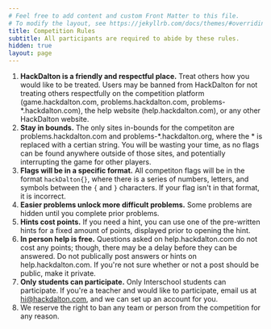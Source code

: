 ```yaml
---
# Feel free to add content and custom Front Matter to this file.
# To modify the layout, see https://jekyllrb.com/docs/themes/#overriding-theme-defaults
title: Competition Rules
subtitle: All participants are required to abide by these rules.
hidden: true
layout: page
---
```


1. **HackDalton is a friendly and respectful place.** Treat others how you would like to be treated. Users may be banned from HackDalton for not treating others respectfully on the competition platform (game.hackdalton.com, problems.hackdalton.com, problems-*.hackdalton.com), the help website (help.hackdalton.com), or any other HackDalton website.
2. **Stay in bounds.** The only sites in-bounds for the competiton are problems.hackdalton.com and problems-*.hackdalton.org, where the * is replaced with a certian string. You will be wasting your time, as no flags can be found anywhere outside of those sites, and potentially interrupting the game for other players.
3. **Flags will be in a specific format.** All competiton flags will be in the format `hackDalton{}`, where there is a series of numbers, letters, and symbols between the `{` and `}` characters. If your flag isn't in that format, it is incorrect.
4. **Easier problems unlock more difficult problems.** Some problems are hidden until you complete prior problems.
5. **Hints cost points.** If you need a hint, you can use one of the pre-written hints for a fixed amount of points, displayed prior to opening the hint.
6. **In person help is free.** Questions asked on help.hackdalton.com do not cost any points; though, there may be a delay before they can be answered. Do not publically post answers or hints on help.hackdalton.com. If you're not sure whether or not a post should be public, make it private.
7. **Only students can participate.** Only Interschool students can participate. If you're a teacher and would like to participate, email us at [hi@hackdalton.com](hi@hackdalton.com), and we can set up an account for you.
7. We reserve the right to ban any team or person from the competition for any reason.
